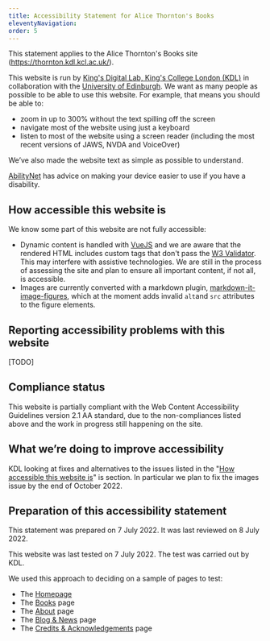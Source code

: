 ```yaml
---
title: Accessibility Statement for Alice Thornton's Books
eleventyNavigation:
order: 5
---
```


This statement applies to the Alice Thornton's Books site (https://thornton.kdl.kcl.ac.uk/).

This website is run by [King's Digital Lab, King's College London (KDL)](https://kdl.kcl.ac.uk) in collaboration with the [University of Edinburgh](https://www.ed.ac.uk/). We want as many people as possible to be able to use this website. For example, that means you should be able to:

- zoom in up to 300% without the text spilling off the screen
- navigate most of the website using just a keyboard
- listen to most of the website using a screen reader (including the most recent versions of JAWS, NVDA and VoiceOver)

We’ve also made the website text as simple as possible to understand.

[AbilityNet](https://mcmw.abilitynet.org.uk/) has advice on making your device easier to use if you have a disability.

## <a id="how"></a>How accessible this website is

We know some part of this website are not fully accessible:

- Dynamic content is handled with [VueJS](https://vuejs.org/) and we are aware that the rendered HTML includes custom tags that don't pass the [W3 Validator](https://validator.w3.org/). This may interfere with assistive technologies. We are still in the process of assessing the site and plan to ensure all important content, if not all, is accessible.
- Images are currently converted with a markdown plugin, [markdown-it-image-figures](https://www.npmjs.com/package/markdown-it-image-figures), which at the moment adds invalid `alt`and `src` attributes to the figure elements.

## Reporting accessibility problems with this website

[TODO]

## Compliance status

This website is partially compliant with the Web Content Accessibility Guidelines version 2.1 AA standard, due to the non-compliances listed above and the work in progress still happening on the site.

## What we’re doing to improve accessibility

KDL looking at fixes and alternatives to the issues listed in the "<a href="#how">How accessible this website is</a>" is section.
In particular we plan to fix the images issue by the end of October 2022.

## Preparation of this accessibility statement

This statement was prepared on 7 July 2022. It was last reviewed on 8 July 2022.

This website was last tested on 7 July 2022. The test was carried out by KDL.

We used this approach to deciding on a sample of pages to test:

- The <a href="/">Homepage</a>
- The <a href="/books/">Books</a> page
- The <a href="/about/">About</a> page
- The <a href="/posts/">Blog &amp; News</a> page
- The <a href="/credits/">Credits &amp; Acknowledgements</a> page
